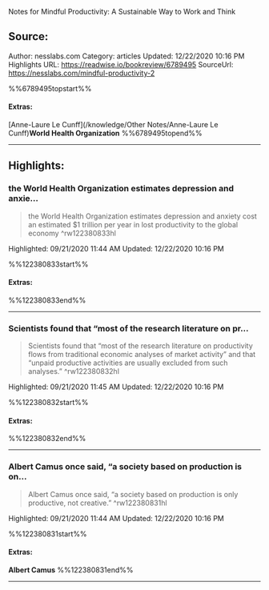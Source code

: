 Notes for Mindful Productivity: A Sustainable Way to Work and Think

## Source:
Author: nesslabs.com
Category: articles
Updated: 12/22/2020 10:16 PM
Highlights URL: https://readwise.io/bookreview/6789495
SourceUrl: https://nesslabs.com/mindful-productivity-2

%%6789495topstart%%
#### Extras:
[Anne-Laure Le Cunff](/knowledge/Other Notes/Anne-Laure Le Cunff)**World Health Organization**
%%6789495topend%%


 
-----
 ## Highlights:

### the World Health Organization estimates depression and anxie...
>the World Health Organization estimates depression and anxiety cost an estimated $1 trillion per year in lost productivity to the global economy ^rw122380833hl


Highlighted: 09/21/2020 11:44 AM
Updated: 12/22/2020 10:16 PM

%%122380833start%%
#### Extras:

%%122380833end%%



------

### Scientists found that “most of the research literature on pr...
>Scientists found that “most of the research literature on productivity flows from traditional economic analyses of market activity” and that “unpaid productive activities are usually excluded from such analyses.” ^rw122380832hl


Highlighted: 09/21/2020 11:45 AM
Updated: 12/22/2020 10:16 PM

%%122380832start%%
#### Extras:

%%122380832end%%



------

### Albert Camus once said, “a society based on production is on...
>Albert Camus once said, “a society based on production is only productive, not creative.” ^rw122380831hl


Highlighted: 09/21/2020 11:44 AM
Updated: 12/22/2020 10:16 PM

%%122380831start%%
#### Extras:
**Albert Camus**
%%122380831end%%



------

